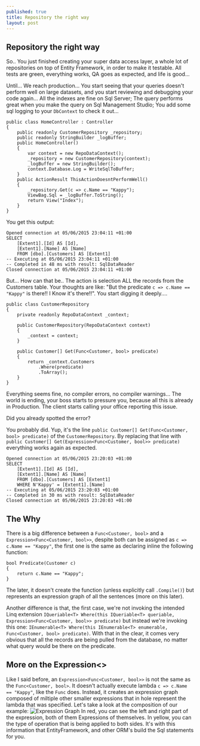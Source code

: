 ```yaml
---
published: true
title: Repository the right way
layout: post
---
```



## Repository the right way

So.. You just finished creating your super data access layer, a whole lot of repositories on top of Entity Framework, in order to make it testable. 
All tests are green, everything works, QA goes as expected, and life is good... 

Until... We reach production... You start seeing that your queries doesn't perform well on large datasets, and you start reviewing and debugging your code again... 
All the indexes are fine on Sql Server;
The query performs great when you make the query on Sql Management Studio;
You add some sql logging to your `DbContext` to check it out...

    public class HomeController : Controller
    {
        public readonly CustomerRepository _repository;
        public readonly StringBuilder _logBuffer;
        public HomeController()
        {
            var context = new RepoDataContext();
            _repository = new CustomerRepository(context);
            _logBuffer = new StringBuilder();
            context.Database.Log = WriteSqlToBuffer;
        }
        public ActionResult ThisActionDoesntPerformWell()
        {
            _repository.Get(c => c.Name == "Kappy");
            ViewBag.Sql = _logBuffer.ToString();
            return View("Index");
        }
    }

You get this output:

    Opened connection at 05/06/2015 23:04:11 +01:00
    SELECT 
        [Extent1].[Id] AS [Id], 
        [Extent1].[Name] AS [Name]
        FROM [dbo].[Customers] AS [Extent1]
    -- Executing at 05/06/2015 23:04:11 +01:00
    -- Completed in 48 ms with result: SqlDataReader
    Closed connection at 05/06/2015 23:04:11 +01:00

But... How can that be.. The action is selection ALL the records from the Customers table. Your thoughts are like: "But the predicate `c => c.Name == "Kappy"` is there!! I Know it's there!!". You start digging it deeply....

    public class CustomerRepository
    {
        private readonly RepoDataContext _context;

        public CustomerRepository(RepoDataContext context)
        {
            _context = context;
        }

        public Customer[] Get(Func<Customer, bool> predicate)
        {
            return _context.Customers
                .Where(predicate)
                .ToArray();
        }
    }

Everything seems fine, no compiler errors, no compiler warnings... The world is ending, your boss starts to pressure you, because all this is already in Production. The client starts calling your office reporting this issue. 

Did you already spotted the error?

You probably did. 
Yup, it's the line `public Customer[] Get(Func<Customer, bool> predicate)` of the `CustomerRepository`.
By replacing that line with `public Customer[] Get(Expression<Func<Customer, bool>> predicate)` everything works again as expected.

    Opened connection at 05/06/2015 23:20:03 +01:00
    SELECT 
        [Extent1].[Id] AS [Id], 
        [Extent1].[Name] AS [Name]
        FROM [dbo].[Customers] AS [Extent1]
        WHERE N'Kappy' = [Extent1].[Name]
    -- Executing at 05/06/2015 23:20:03 +01:00
    -- Completed in 30 ms with result: SqlDataReader
    Closed connection at 05/06/2015 23:20:03 +01:00
    
    
## The Why

There is a big difference between a `Func<Customer, bool>` and a `Expression<Func<Customer, bool>>`, despite both can be assigned as `c => c.Name == "Kappy"`, the first one is the same as declaring inline the following function:

    bool Predicate(Customer c)
    {
        return c.Name == "Kappy";
    }

The later, it doesn't create the function (unless explicitly call `.Compile()`) but represents an expression graph of all the sentences (more on this later).

Another difference is that, the first case, we're not invoking the intended Linq extension `IQueriable<T> Where(this IQueriable<T> queriable, Expression<Func<Customer, bool>> predicate)` but instead we're invoking this one:
`IEnumerable<T> Where(this IEnumerable<T> enumerable, Func<Customer, bool> predicate)`.
With that in the clear, it comes very obvious that all the records are being pulled from the database, no matter what query would be there on the predicate.

## More on the Expression<>

Like I said before, an `Expression<Func<Customer, bool>>` is not the same as the `Func<Customer, bool>`. It doesn't actually execute lambda `c => c.Name == "Kappy"`, like the `Func` does.
Instead, it creates an expression graph composed of miltiple other smaller expressions that in hole represent the lambda that was specified.
Let's take a look at the composition of our example:
![Expression Graph](http://i1299.photobucket.com/albums/ag77/kappyzor/Blog/Expression_zpsqmgbwrno.png)
In red, you can see the left and right part of the expression, both of them Expressions of themselves.
In yellow, you can the type of operation that is being applied to both sides. 
It's with this information that EntityFramework, and other ORM's build the Sql statements for you.
